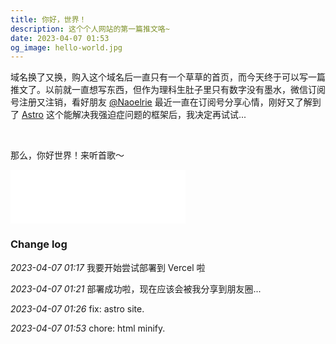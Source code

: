 ```yaml
---
title: 你好，世界！
description: 这个个人网站的第一篇推文咯~
date: 2023-04-07 01:53
og_image: hello-world.jpg
---
```


域名换了又换，购入这个域名后一直只有一个草草的首页，而今天终于可以写一篇推文了。以前就一直想写东西，但作为理科生肚子里只有数字没有墨水，微信订阅号注册又注销，看好朋友 [@Naoelrie](/@Naoelrie) 最近一直在订阅号分享心情，刚好又了解到了 [Astro](https://astro.build) 这个能解决我强迫症问题的框架后，我决定再试试...

<br>

那么，你好世界！来听首歌～

<iframe frameborder="no" border="0" marginwidth="0" marginheight="0" width="280" height="86" src="//music.163.com/outchain/player?type=2&id=27506733&auto=0&height=66"></iframe>

<br>

### Change log

_2023-04-07 01:17_ 我要开始尝试部署到 Vercel 啦

_2023-04-07 01:21_ 部署成功啦，现在应该会被我分享到朋友圈...

_2023-04-07 01:26_ fix: astro site.

_2023-04-07 01:53_ chore: html minify.